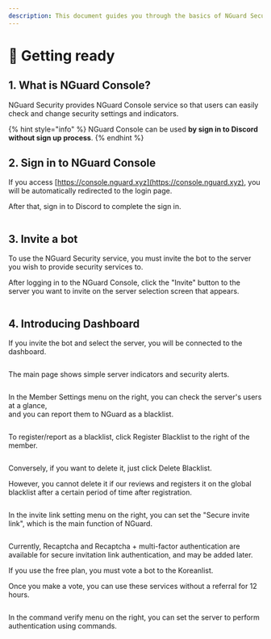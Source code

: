 ```yaml
---
description: This document guides you through the basics of NGuard Security service.
---
```


# 🛫 Getting ready

## 1. What is NGuard Console?

NGuard Security provides NGuard Console service so that users can easily check and change security settings and indicators.

{% hint style="info" %}
NGuard Console can be used **by sign in to Discord without sign up process**.
{% endhint %}

## 2. Sign in to NGuard Console

If you access [https://console.nguard.xyz](https://console.nguard.xyz), you will be automatically redirected to the login page.

After that, sign in to Discord to complete the sign in.

<figure><img src="../.gitbook/assets/prepare-login.png" alt=""><figcaption></figcaption></figure>

## 3. Invite a bot

To use the NGuard Security service, you must invite the bot to the server you wish to provide security services to.

After logging in to the NGuard Console, click the "Invite" button to the server you want to invite on the server selection screen that appears.

<figure><img src="../.gitbook/assets/prepare-bot-invite.png" alt=""><figcaption></figcaption></figure>

## 4. Introducing Dashboard

If you invite the bot and select the server, you will be connected to the dashboard.

<figure><img src="../.gitbook/assets/prepare-servers.png" alt=""><figcaption></figcaption></figure>

The main page shows simple server indicators and security alerts.

<figure><img src="../.gitbook/assets/prepare-main.png" alt=""><figcaption></figcaption></figure>

In the Member Settings menu on the right, you can check the server's users at a glance,\
and you can report them to NGuard as a blacklist.

<figure><img src="../.gitbook/assets/prepare-members.png" alt=""><figcaption></figcaption></figure>

To register/report as a blacklist, click Register Blacklist to the right of the member.

<figure><img src="../.gitbook/assets/prepare-members-addblack.png" alt=""><figcaption></figcaption></figure>

Conversely, if you want to delete it, just click Delete Blacklist.

However, you cannot delete it if our reviews and registers it on the global blacklist after a certain period of time after registration.

<figure><img src="../.gitbook/assets/prepare-members-delblack.png" alt=""><figcaption></figcaption></figure>

In the invite link setting menu on the right, you can set the "Secure invite link", which is the main function of NGuard.

<figure><img src="../.gitbook/assets/prepare-invite.png" alt=""><figcaption></figcaption></figure>

Currently, Recaptcha and Recaptcha + multi-factor authentication are available for secure invitation link authentication, and may be added later.

If you use the free plan, you must vote a bot to the Koreanlist.

Once you make a vote, you can use these services without a referral for 12 hours.

<figure><img src="../.gitbook/assets/prepare-invite-koreanbots.png" alt=""><figcaption></figcaption></figure>

In the command verify menu on the right, you can set the server to perform authentication using commands.

<figure><img src="../.gitbook/assets/prepare-verify.png" alt=""><figcaption></figcaption></figure>
